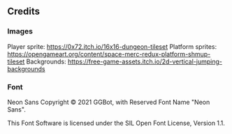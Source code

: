 

## Credits
### Images
Player sprite: https://0x72.itch.io/16x16-dungeon-tileset
Platform sprites: https://opengameart.org/content/space-merc-redux-platform-shmup-tileset
Backgrounds: https://free-game-assets.itch.io/2d-vertical-jumping-backgrounds
### Font
Neon Sans
Copyright © 2021 GGBot, with Reserved Font Name "Neon Sans".

This Font Software is licensed under the SIL Open Font License, Version 1.1.